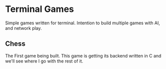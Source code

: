 # Terminal Games

Simple games written for terminal. Intention to build multiple games with AI, and network play.

## Chess

The First game being built. This game is getting its backend written in C and we'll see where I go with the rest of it.
